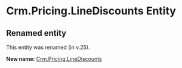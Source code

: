 # Crm.Pricing.LineDiscounts Entity

## Renamed entity

This entity was renamed (in v.25).

**New name:** [Crm.Pricing.LineDiscounts](Crm.Pricing.LineDiscounts.md)
